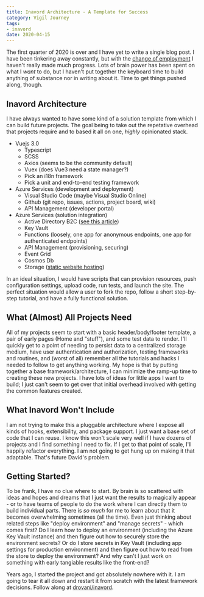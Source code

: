 ```yaml
---
title: Inavord Architecture - A Template for Success
category: Vigil Journey
tags:
- inavord
date: 2020-04-15
---
```


The first quarter of 2020 is over and I have yet to write a single blog post. I have been tinkering away constantly, but with the [change of employment](/posts/2019/first-week-at-blue-bolt-solutions/) I haven't really made much progress. Lots of brain power has been spent on what I _want_ to do, but I haven't put together the keyboard time to build anything of substance nor in writing about it. Time to get things pushed along, though.

## Inavord Architecture

I have always wanted to have some kind of a solution template from which I can build future projects. The goal being to take out the repetative overhead that projects require and to based it all on one, _highly_ opinionated stack.

- Vuejs 3.0
  - Typescript
  - SCSS
  - Axios (seems to be the community default)
  - Vuex (does Vue3 need a state manager?)
  - Pick an i18n framework
  - Pick a unit and end-to-end testing framework
- Azure Services (development and deployment)
  - Visual Studio Code (maybe Visual Studio Online)
  - Github (git repo, issues, actions, project board, wiki)
  - API Management (developer portal)
- Azure Services (solution integration)
  - Active Directory B2C ([see this article](https://docs.microsoft.com/en-us/azure/api-management/howto-protect-backend-frontend-azure-ad-b2c))
  - Key Vault
  - Functions (loosely, one app for anonymous endpoints, one app for authenticated endpoints)
  - API Management (provisioning, securing)
  - Event Grid
  - Cosmos Db
  - Storage ([static website hosting](https://docs.microsoft.com/en-us/azure/storage/blobs/storage-blob-static-website))

In an ideal situation, I would have scripts that can provision resources, push configuration settings, upload code, run tests, and launch the site. The perfect situation would allow a user to fork the repo, follow a short step-by-step tutorial, and have a fully functional solution.

## What (Almost) All Projects Need

All of my projects seem to start with a basic header/body/footer template, a pair of early pages (Home and "stuff"), and some test data to render. I'll quickly get to a point of needing to persist data to a centralized storage medium, have user authentication and authorization, testing frameworks and routines, and (worst of all) remember all the tutorials and hacks I needed to follow to get anything working. My hope is that by putting together a base framework/architecture, I can minimize the ramp-up time to creating these new projects. I have lots of ideas for little apps I want to build; I just can't seem to get over that initial overhead involved with getting the common features created.

## What Inavord Won't Include

I am not trying to make this a pluggable architecture where I expose all kinds of hooks, extensibility, and package support. I just want a base set of code that I can reuse. I know this won't scale very well if I have dozens of projects and I find something I need to fix. If I get to that point of scale, I'll happily refactor everything. I am not going to get hung up on making it that adaptable. That's future David's problem.

## Getting Started?

To be frank, I have no clue where to start. By brain is so scattered with ideas and hopes and dreams that I just want the results to magically appear - or to have teams of people to do the work where I can directly them to build individual parts. There is _so much_ for me to learn about that it becomes overwhelming sometimes (all the time). Even just thinking about related steps like "deploy environment" and "manage secrets" - which comes first? Do I learn how to deploy an environment (including the Azure Key Vault instance) and then figure out how to securely store the environment secrets? Or do I store secrets in Key Vault (including app settings for production environment) and then figure out how to read from the store to deploy the environment? And why can't I just work on something with early tangiable results like the front-end?

Years ago, I started the project and got absolutely nowhere with it. I am going to tear it all down and restart it from scratch with the latest framework decisions. Follow along at [drovani/inavord](https://github.com/drovani/inavord).